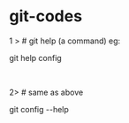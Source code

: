 # git-codes

1 > # git help (a command)
 eg:<p> git help config </p>
 <br>
 
2>  # same as above
<p> git config --help </p>
